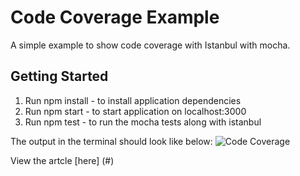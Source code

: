 # Code Coverage Example
A simple example to show code coverage with Istanbul with mocha.


## Getting Started
1. Run npm install -  to install application dependencies
2. Run npm start   - to start application on localhost:3000
3. Run npm test    - to run the mocha tests along with istanbul

The output in the terminal should look like below:
![Code Coverage](https://github.com/RomarioRaffington/nodeqa_examples/tree/master/code_coverage/img/code-coverage.png)

View the artcle [here] (#)

